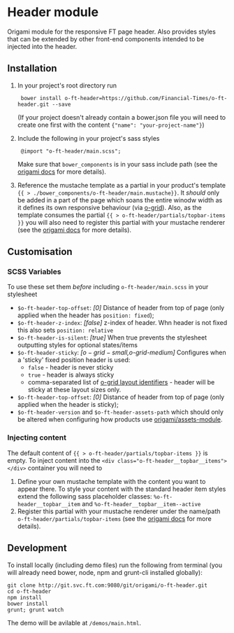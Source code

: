# Header module

Origami module for the responsive FT page header. Also provides styles that can be extended by other front-end components intended to be injected into the header.

## Installation

1. In your project's root directory run

		bower install o-ft-header=https://github.com/Financial-Times/o-ft-header.git --save

	(If your project doesn't already contain a bower.json file you will need to create one first with the content `{"name": "your-project-name"}`)

1. Include the following in your project's sass styles

        @import "o-ft-header/main.scss";  

  	Make sure that `bower_components` is in your sass include path (see the [origami docs](http://financial-times.github.io/ft-origami/docs/syntax/scss/) for more details). 

1. Reference the mustache template as a partial in your product's template `{{ > ./bower_components/o-ft-header/main.mustache}}`. It *should* only be added in a part of the page which soans the entire winodw width as it defines its own responsive behaviour (via [o-grid](https://github.com/Financial-Times/o-grid)). Also, as the template consumes the partial `{{ > o-ft-header/partials/topbar-items }}` you will also need to register this partial with your mustache renderer (see the [origami docs](http://financial-times.github.io/ft-origami/docs/syntax/mustache/) for more details).

## Customisation

### SCSS Variables
To use these set them *before* including `o-ft-header/main.scss` in your stylesheet

* `$o-ft-header-top-offset`: *[0]* Distance of header from top of page (only applied when the header has `position: fixed`);
* `$o-ft-header-z-index`: *[false]* z-index of header. Whn header is not fixed this also sets `position: relative`
* `$o-ft-header-is-silent`: *[true]* When true prevents the stylesheet outputting styles for optional states/items
* `$o-ft-header-sticky`: *[$o-grid-small,$o-grid-medium]* Configures when a 'sticky' fixed position header is used:
	* `false` - header is never sticky
	* `true` - header is always sticky
	* comma-separated list of [o-grid layout identifiers](https://github.com/Financial-Times/o-grid) - header will be sticky at these layout sizes only.
* `$o-ft-header-top-offset`: *[0]* Distance of header from top of page (only applied when the header is sticky);
* `$o-ft-header-version` and `$o-ft-header-assets-path` which should only be altered when configuring how products use [origami/assets-module](http://git.svc.ft.com/summary/?r=origami/o-assets.git).

### Injecting content

The default content of `{{ > o-ft-header/partials/topbar-items }}` is empty. To inject content into the `<div class="o-ft-header__topbar__items"></div>` container you will need to

1. Define your own mustache template with the content you want to appear there. To style your content with the standard header item styles extend the following sass placeholder classes: `%o-ft-header__topbar__item` and `%o-ft-header__topbar__item--active`
1. Register this partial with your mustache renderer under the name/path `o-ft-header/partials/topbar-items` (see the [origami docs](http://financial-times.github.io/ft-origami/docs/syntax/mustache/) for more details).

## Development
To install locally (including demo files) run the following from terminal (you will already need bower, node, npm and grunt-cli installed globally):

	git clone http://git.svc.ft.com:9080/git/origami/o-ft-header.git
	cd o-ft-header
	npm install
	bower install
	grunt; grunt watch

The demo will be avilable at `/demos/main.html`.
